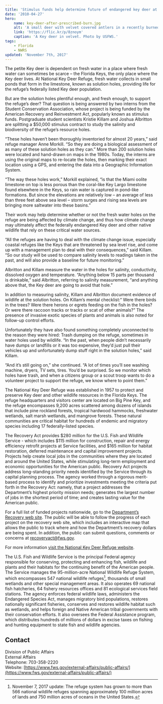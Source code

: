 ```yaml
---
title: 'Stimulus funds help determine future of endangered key deer at Florida Keys Refuge'
date: '2010-04-27'
hero:
    name: key-deer-after-prescribed-burn.jpg
    alt: 'A small deer with velvet covered antlers in a recently burned forest.'
    link: 'https://flic.kr/p/8znoym'
    caption: 'A Key deer in velvet. Photo by USFWS.'
tags:
    - Florida
    - NWRS
updated: 'November 7th, 2017'
---
```


The petite Key deer is dependent on fresh water in a place where fresh water can sometimes be scarce – the Florida Keys, the only place where the Key deer lives. At National Key Deer Refuge, fresh water collects in small ponds that form in the limestone, known as solution holes, providing life for the refuge’s federally listed Key deer population.

But are the solution holes plentiful enough, and fresh enough, to support the refuge’s deer? That question is being answered by two interns from the Student Conservation Association, whose project is being funded by the American Recovery and Reinvestment Act, popularly known as stimulus funds. Postgraduate student scientists Kristie Killam and Joshua Albritton are splitting a $50,000 stimulus contract to study the salinity and biodiversity of the refuge’s resource holes.

“These holes haven’t been thoroughly inventoried for almost 20 years,” said refuge manager Anne Morkill. “So they are doing a biological assessment of as many of these solution holes as they can.” More than 200 solution holes were located and hand-drawn on maps in the 1980s. Today, the interns are using the original maps to re-locate the holes, then marking their exact location using a GPS, and entering the data into a Geographic Information System.

“The way these holes work,” Morkill explained, “is that the Miami oolite limestone on top is less porous than the coral-like Key Largo limestone found elsewhere in the Keys, so rain water is captured in pond-like formations. But since the elevations are relatively low – an average of less than three feet above sea level – storm surges and rising sea levels are bringing more saltwater into these basins.”

Their work may help determine whether or not the fresh water holes on the refuge are being affected by climate change, and thus how climate change may ultimately affect the federally endangered Key deer and other native wildlife that rely on these critical water sources.

“All the refuges are having to deal with the climate change issue, especially coastal refuges like the Keys that are threatened by sea level rise, and come up with a management plan to deal with their consequences,” said Killam. “So our study will be used to compare salinity levels to readings taken in the past, and will also provide a baseline for future monitoring.”

Albritton and Killam measure the water in the holes for salinity, conductivity, dissolved oxygen and temperature. “Anything below 15 parts per thousand is drinkable,” said Albritton, referring to salinity measurement, “and anything above that, the Key deer are going to avoid that hole.”

In addition to measuring salinity, Killam and Albritton document evidence of wildlife at the solution holes. On Killam’s mental checklist:“ Were there birds in the trees? Were there herons or egrets feeding on the fish in the holes? Or were there raccoon tracks or tracks or scat of other animals?” The presence of invasive exotic species of plants and animals is also noted for follow-up control efforts.

Unfortunately they have also found something completely unconnected to the reason they were hired: Trash dumping on the refuge, sometimes in water holes used by wildlife. “In the past, when people didn’t necessarily have dumps or landfills or it was too expensive, they’d just pull their vehicles up and unfortunately dump stuff right in the solution holes,” said Killam.

“And it’s still going on,” she continued. “A lot of times you’ll see washing machine, dryers, TV sets, tires. You’d be surprised. So we monitor which holes have trash, and when a citizens group or a scout troop wants to do a volunteer project to support the refuge, we know where to point them.”

The National Key Deer Refuge was established in 1957 to protect and preserve Key deer and other wildlife resources in the Florida Keys. The refuge headquarters and visitors center are located on Big Pine Key, and the refuge encompasses 9,200 acres scattered among dozens of islands that include pine rockland forests, tropical hardwood hammocks, freshwater wetlands, salt marsh wetlands, and mangrove forests. These natural communities are critical habitat for hundreds of endemic and migratory species including 17 federally-listed species.

The Recovery Act provides $280 million for the U.S. Fish and Wildlife Service - which includes $115 million for construction, repair and energy efficiency retrofit projects at Service facilities, and $165 million for habitat restoration, deferred maintenance and capital improvement projects. Projects help create local jobs in the communities where they are located and around the United States, while stimulating long-term employment and economic opportunities for the American public. Recovery Act projects address long-standing priority needs identified by the Service through its capital planning process. The agency worked through a rigorous merit-based process to identify and prioritize investments meeting the criteria put forth in the Recovery Act: namely, that a project addresses the Department’s highest priority mission needs; generates the largest number of jobs in the shortest period of time; and creates lasting value for the American public.

For a full list of funded projects nationwide, go to the [Department’s Recovery web site](https://www.doi.gov/pam/programs/financial_assistance/recoveryact). The public will be able to follow the progress of each project on the recovery web site, which includes an interactive map that allows the public to track where and how the Department’s recovery dollars are being spent. In addition, the public can submit questions, comments or concerns at recoveryact@fws.gov.

For more information [visit the National Key Deer Refuge website](https://www.fws.gov/refuge/National_Key_Deer_Refuge/).

The U.S. Fish and Wildlife Service is the principal Federal agency responsible for conserving, protecting and enhancing fish, wildlife and plants and their habitats for the continuing benefit of the American people. The Service manages the 95-million-acre National Wildlife Refuge System, which encompasses 547 national wildlife refuges[^1], thousands of small wetlands and other special management areas. It also operates 69 national fish hatcheries, 64 fishery resources offices and 81 ecological services field stations. The agency enforces federal wildlife laws, administers the Endangered Species Act, manages migratory bird populations, restores nationally significant fisheries, conserves and restores wildlife habitat such as wetlands, and helps foreign and Native American tribal governments with their conservation efforts. It also oversees the Federal Assistance program, which distributes hundreds of millions of dollars in excise taxes on fishing and hunting equipment to state fish and wildlife agencies.

[^1]: November 7, 2017 update: The refuge system has grown to more than 566 national wildlife refuges spanning approximately 100 million acres of lands and 750 million acres of oceans in the United States.

## Contact

Division of Public Affairs  
External Affairs  
Telephone: 703-358-2220  
Website: [https://www.fws.gov/external-affairs/public-affairs/](https://www.fws.gov/external-affairs/public-affairs/)

